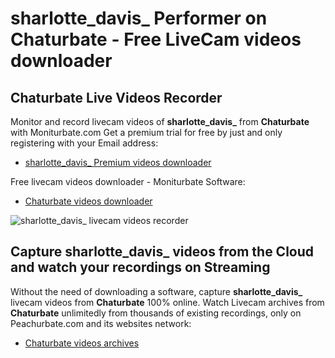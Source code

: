 # sharlotte_davis_ Performer on Chaturbate - Free LiveCam videos downloader

## Chaturbate Live Videos Recorder

Monitor and record livecam videos of **sharlotte_davis_** from **Chaturbate** with Moniturbate.com
Get a premium trial for free by just and only registering with your Email address:
* [sharlotte_davis_ Premium videos downloader](https://moniturbate.com/request-demo-licence-key.html)

Free livecam videos downloader - Moniturbate Software:
* [Chaturbate videos downloader](https://moniturbate.com/moniturbate-download-software.html)

![sharlotte_davis_ livecam videos recorder](https://peachurnet.com/templates/moniturbate-software.png)


## Capture sharlotte_davis_ videos from the Cloud and watch your recordings on Streaming

Without the need of downloading a software, capture **sharlotte_davis_** livecam videos from **Chaturbate** 100% online.
Watch Livecam archives from **Chaturbate** unlimitedly from thousands of existing recordings, only on Peachurbate.com and its websites network:
* [Chaturbate videos archives](https://peachurnet.com/)